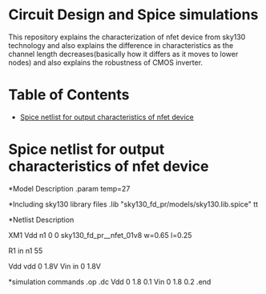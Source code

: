 # Circuit Design and Spice simulations
This repository explains the characterization of nfet device from sky130 technology and also explains the difference in characteristics as the channel length decreases(basically how it differs as it moves to lower nodes) and also explains the robustness of CMOS inverter.

# Table of Contents
- [Spice netlist for output characteristics of nfet device](#spice-netlist-for-output-characteristics-of-nfet-device)

# Spice netlist for output characteristics of nfet device

*Model Description
.param temp=27

*Including sky130 library files
.lib "sky130_fd_pr/models/sky130.lib.spice" tt

*Netlist Description

XM1 Vdd n1 0 0 sky130_fd_pr__nfet_01v8 w=0.65 l=0.25

R1 in n1 55

Vdd vdd 0 1.8V
Vin in 0 1.8V

*simulation commands
.op 
.dc Vdd 0 1.8 0.1 Vin 0 1.8 0.2
.end
